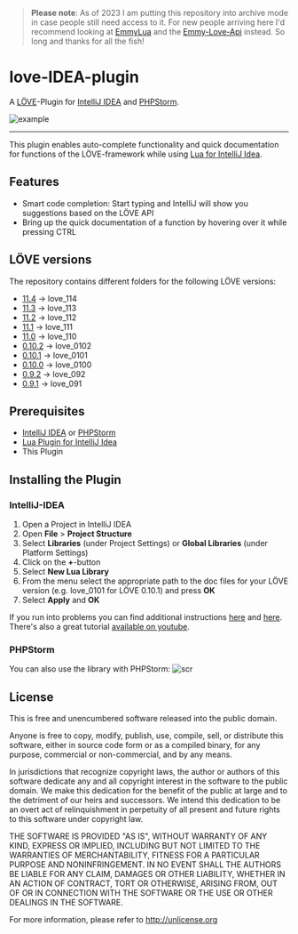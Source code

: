 > __Please note__: As of 2023 I am putting this repository into archive mode in case people still need access to it. For new people arriving here I'd recommend looking at [EmmyLua](https://github.com/EmmyLua) and the [Emmy-Love-Api](https://github.com/EmmyLua/Emmy-love-api) instead.
> So long and thanks for all the fish!

# love-IDEA-plugin
A [LÖVE](http://love2d.org)-Plugin for [IntelliJ IDEA](http://www.jetbrains.com/idea/) and [PHPStorm](https://www.jetbrains.com/phpstorm/).

![example](https://raw.githubusercontent.com/rm-code/love-IDEA-plugin/master/screenshots/preview.png)

-----------

This plugin enables auto-complete functionality and quick documentation for functions of the LÖVE-framework while using [Lua for IntelliJ Idea](https://bitbucket.org/sylvanaar2/lua-for-idea/wiki/Home).

## Features

- Smart code completion: Start typing and IntelliJ will show you suggestions based on the LÖVE API
- Bring up the quick documentation of a function by hovering over it while pressing CTRL

## LÖVE versions

The repository contains different folders for the following LÖVE versions:
- [11.4](https://love2d.org/wiki/11.4) -> love_114
- [11.3](https://love2d.org/wiki/11.3) -> love_113
- [11.2](https://love2d.org/wiki/11.2) -> love_112
- [11.1](https://love2d.org/wiki/11.1) -> love_111
- [11.0](https://love2d.org/wiki/11.0) -> love_110
- [0.10.2](https://love2d.org/wiki/0.10.2) -> love_0102
- [0.10.1](https://love2d.org/wiki/0.10.1) -> love_0101
- [0.10.0](https://love2d.org/wiki/0.10.0) -> love_0100
- [0.9.2](https://love2d.org/wiki/0.9.2) -> love_092
- [0.9.1](https://love2d.org/wiki/0.9.1) -> love_091

## Prerequisites

- [IntelliJ IDEA](http://www.jetbrains.com/idea/) or [PHPStorm](https://www.jetbrains.com/phpstorm/)
- [Lua Plugin for IntelliJ Idea](https://bitbucket.org/sylvanaar2/lua-for-idea/wiki/Home)
- This Plugin

## Installing the Plugin

### IntelliJ-IDEA
1. Open a Project in IntelliJ IDEA
2. Open __File__ > __Project Structure__
3. Select __Libraries__ (under Project Settings) or __Global Libraries__ (under Platform Settings)
4. Click on the __+__-button
5. Select __New Lua Library__
6. From the menu select the appropriate path to the doc files for your LÖVE version (e.g. love_0101 for LÖVE 0.10.1) and press __OK__
7. Select __Apply__ and __OK__

If you run into problems you can find additional instructions [here](https://www.jetbrains.com/idea/help/configuring-module-dependencies-and-libraries.html) and [here](https://bitbucket.org/sylvanaar2/lua-for-idea/wiki/Installing_a_Custom_API). There's also a great tutorial [available on youtube](https://www.youtube.com/watch?v=pw7WU-hnU0g).

### PHPStorm
You can also use the library with PHPStorm:
![scr](https://cloud.githubusercontent.com/assets/5689499/23850658/a3f72b54-07e0-11e7-8832-6c514d91ba87.png)

## License

This is free and unencumbered software released into the public domain.

Anyone is free to copy, modify, publish, use, compile, sell, or
distribute this software, either in source code form or as a compiled
binary, for any purpose, commercial or non-commercial, and by any
means.

In jurisdictions that recognize copyright laws, the author or authors
of this software dedicate any and all copyright interest in the
software to the public domain. We make this dedication for the benefit
of the public at large and to the detriment of our heirs and
successors. We intend this dedication to be an overt act of
relinquishment in perpetuity of all present and future rights to this
software under copyright law.

THE SOFTWARE IS PROVIDED "AS IS", WITHOUT WARRANTY OF ANY KIND,
EXPRESS OR IMPLIED, INCLUDING BUT NOT LIMITED TO THE WARRANTIES OF
MERCHANTABILITY, FITNESS FOR A PARTICULAR PURPOSE AND NONINFRINGEMENT.
IN NO EVENT SHALL THE AUTHORS BE LIABLE FOR ANY CLAIM, DAMAGES OR
OTHER LIABILITY, WHETHER IN AN ACTION OF CONTRACT, TORT OR OTHERWISE,
ARISING FROM, OUT OF OR IN CONNECTION WITH THE SOFTWARE OR THE USE OR
OTHER DEALINGS IN THE SOFTWARE.

For more information, please refer to <http://unlicense.org>
